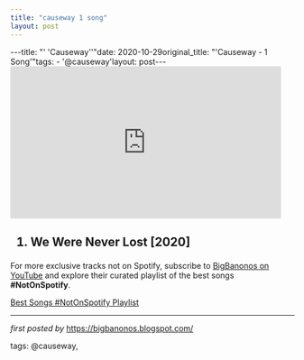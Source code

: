 ```yaml
---
title: "causeway 1 song"
layout: post
---
```

---title: "' 'Causeway''"date: 2020-10-29original_title: "'Causeway - 1 Song'"tags:  - '@causeway'layout: post---<iframe frameborder="0" height="270" src="https://www.youtube.com/embed/zaGtNDe5To4" width="480"></iframe><h2><ol><li>We Were Never Lost [2020]</li></ol></h2><!--Subscribe and Playlist Links--><div>    <p>For more exclusive tracks not on Spotify, subscribe to <a href="https://www.youtube.com/@BigBanonos" target="_blank">BigBanonos on YouTube</a> and explore their curated playlist of the best songs <strong>#NotOnSpotify</strong>.</p>    <p><a href="https://www.youtube.com/playlist?list=PLtuNtuTatqI0kFahUCbtbfenC_ET5O_tr" target="_blank">Best Songs #NotOnSpotify Playlist<br /></a></p></div><hr /><p><em>first posted by</em> <a href="https://bigbanonos.blogspot.com/" rel="noopener" target="_new">https://bigbanonos.blogspot.com/</a></p><p>tags: @causeway,</p>